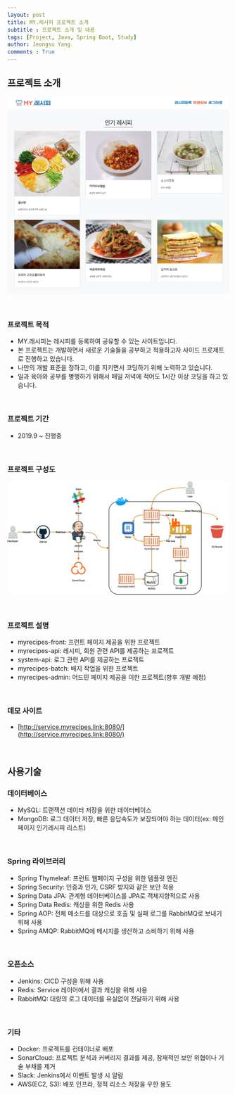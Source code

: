 ```yaml
---
layout: post
title: MY.레시피 프로젝트 소개
subtitle : 프로젝트 소개 및 내용
tags: [Project, Java, Spring Boot, Study]
author: Jeongsu Yang
comments : True
---
```


## 프로젝트 소개

![screenshot](/assets/project/front-screenshot.jpg)

<br>

### 프로젝트 목적

* MY.레시피는 레시피를 등록하여 공유할 수 있는 사이트입니다.
* 본 프로젝트는 개발하면서 새로운 기술들을 공부하고 적용하고자 사이드 프로제트로 진행하고 있습니다.
* 나만의 개발 표준을 정하고, 이를 지키면서 코딩하기 위해 노력하고 있습니다.
* 일과 육아와 공부를 병행하기 위해서 매일 저녁에 적어도 1시간 이상 코딩을 하고 있습니다.

<br>

### 프로젝트 기간

* 2019.9 ~ 진행중

<br>

### 프로젝트 구성도

![diagram](/assets/project/diagram.png)

<br>

### 프로젝트 설명

*  myrecipes-front: 프런트 페이지 제공을 위한 프로젝트
*  myrecipes-api: 레시피, 회원 관련 API를 제공하는 프로젝트
*  system-api: 로그 관련 API를 제공하는 프로젝트
*  myrecipes-batch: 배지 작업을 위한 프로젝트
*  myrecipes-admin: 어드민 페이지 제공을 이한 프로젝트(향후 개발 예정)

<br>

### 데모 사이트 

* [http://service.myrecipes.link:8080/](http://service.myrecipes.link:8080/)

<br>

## 사용기술

### 데이터베이스

* MySQL: 트랜잭션 데이터 저장을 위한 데이터베이스
* MongoDB: 로그 데이터 저장, 빠른 응답속도가 보장되어야 하는 데이터(ex: 메인페이지 인기레시피 리스트)

<br>

### Spring 라이브러리

* Spring Thymeleaf: 프런트 웹페이지 구성을 위한 템플릿 엔진
* Spring Security: 인증과 인가, CSRF 방지와 같은 보안 적용
* Spring Data JPA: 관계형 데이터베이스를 JPA로 객체지향적으로 사용
* Spring Data Redis: 캐싱을 위한 Redis 사용
* Spring AOP: 전체 메소드를 대상으로 호출 및 실패 로그를 RabbitMQ로 보내기 위해 사용
* Spring AMQP: RabbitMQ에 메시지를 생산하고 소비하기 위해 사용

<br>

### 오픈소스

* Jenkins: CICD 구성을 위해 사용
* Redis: Service 레이어에서 결과 캐싱을 위해 사용
* RabbitMQ: 대량의 로그 데이터를 유실없이 전달하기 위해 사용

<br>

### 기타

* Docker: 프로젝트를 컨테이너로 배포
* SonarCloud: 프로젝트 분석과 커버리지 결과를 제공, 잠재적인 보안 위협이나 기술 부채를 제거
* Slack: Jenkins에서 이벤트 발생 시 알람
* AWS(EC2, S3): 배포 인프라, 정적 리소스 저장을 우한 용도

<br>
